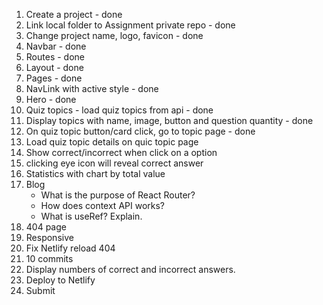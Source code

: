 1. Create a project - done
2. Link local folder to Assignment private repo - done
3. Change project name, logo, favicon - done
4. Navbar - done
5. Routes - done
6. Layout - done
7. Pages - done
8. NavLink with active style - done
9. Hero - done
10. Quiz topics - load quiz topics from api - done
11. Display topics with name, image, button and question quantity - done
12. On quiz topic button/card click, go to topic page - done
13. Load quiz topic details on quic topic page
14. Show correct/incorrect when click on a option
15. clicking eye icon will reveal correct answer
16. Statistics with chart by total value
17. Blog
    - What is the purpose of React Router?
    - How does context API works?
    - What is useRef? Explain.
18. 404 page
19. Responsive
20. Fix Netlify reload 404
21. 10 commits
22. Display numbers of correct and incorrect answers.
23. Deploy to Netlify
24. Submit
